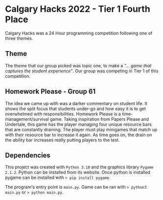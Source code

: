 # Calgary Hacks 2022 - Tier 1 Fourth Place

Calgary Hacks was a 24 Hour programming competition following one of three themes.

## Theme
The theme that our group picked was topic one, to make a *"... game that captures the student experience"*. Our group was competing in Tier 1 of this competition.

## Homework Please - Group 61
The idea we came up with was a darker commentary on student life. It shows the split focus that students under-go and how easy it is to get overwhelmed with responsibilities. Homework Please is a time-management/survival game. Taking inspiration from Papers Please and Undertale, this game has the player managing four unique resource bars that are constantly draining. The player must play minigames that match up with their resource bar to increase it again. As time goes on, the drain on the ability bar increases really putting players to the test.

## Dependencies
This project was created with `Python 3.10` and the graphics library `Pygame 2.1.2`. Python can be installed from its website. Once python is installed pygame can be installed with `> pip install pygame`.


The program's entry point is `main.py`. Game can be ran with `> python3 main.py` or `> python main.py`.